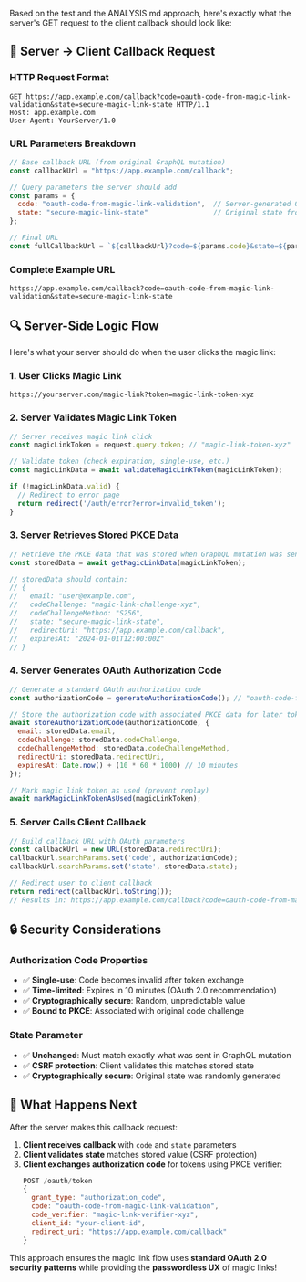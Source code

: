 Based on the test and the ANALYSIS.md approach, here's exactly what the server's GET request to the client callback should look like:

## 🔄 **Server → Client Callback Request**

### **HTTP Request Format**

```http
GET https://app.example.com/callback?code=oauth-code-from-magic-link-validation&state=secure-magic-link-state HTTP/1.1
Host: app.example.com
User-Agent: YourServer/1.0
```

### **URL Parameters Breakdown**

```javascript
// Base callback URL (from original GraphQL mutation)
const callbackUrl = "https://app.example.com/callback";

// Query parameters the server should add
const params = {
  code: "oauth-code-from-magic-link-validation",  // Server-generated OAuth authorization code
  state: "secure-magic-link-state"                // Original state from GraphQL mutation
};

// Final URL
const fullCallbackUrl = `${callbackUrl}?code=${params.code}&state=${params.state}`;
```

### **Complete Example URL**

```
https://app.example.com/callback?code=oauth-code-from-magic-link-validation&state=secure-magic-link-state
```

## 🔍 **Server-Side Logic Flow**

Here's what your server should do when the user clicks the magic link:

### **1. User Clicks Magic Link**
```
https://yourserver.com/magic-link?token=magic-link-token-xyz
```

### **2. Server Validates Magic Link Token**
```javascript
// Server receives magic link click
const magicLinkToken = request.query.token; // "magic-link-token-xyz"

// Validate token (check expiration, single-use, etc.)
const magicLinkData = await validateMagicLinkToken(magicLinkToken);

if (!magicLinkData.valid) {
  // Redirect to error page
  return redirect('/auth/error?error=invalid_token');
}
```

### **3. Server Retrieves Stored PKCE Data**
```javascript
// Retrieve the PKCE data that was stored when GraphQL mutation was sent
const storedData = await getMagicLinkData(magicLinkToken);

// storedData should contain:
// {
//   email: "user@example.com",
//   codeChallenge: "magic-link-challenge-xyz", 
//   codeChallengeMethod: "S256",
//   state: "secure-magic-link-state",
//   redirectUri: "https://app.example.com/callback",
//   expiresAt: "2024-01-01T12:00:00Z"
// }
```

### **4. Server Generates OAuth Authorization Code**
```javascript
// Generate a standard OAuth authorization code
const authorizationCode = generateAuthorizationCode(); // "oauth-code-from-magic-link-validation"

// Store the authorization code with associated PKCE data for later token exchange
await storeAuthorizationCode(authorizationCode, {
  email: storedData.email,
  codeChallenge: storedData.codeChallenge,
  codeChallengeMethod: storedData.codeChallengeMethod,
  redirectUri: storedData.redirectUri,
  expiresAt: Date.now() + (10 * 60 * 1000) // 10 minutes
});

// Mark magic link token as used (prevent replay)
await markMagicLinkTokenAsUsed(magicLinkToken);
```

### **5. Server Calls Client Callback**
```javascript
// Build callback URL with OAuth parameters
const callbackUrl = new URL(storedData.redirectUri);
callbackUrl.searchParams.set('code', authorizationCode);
callbackUrl.searchParams.set('state', storedData.state);

// Redirect user to client callback
return redirect(callbackUrl.toString());
// Results in: https://app.example.com/callback?code=oauth-code-from-magic-link-validation&state=secure-magic-link-state
```

## 🔒 **Security Considerations**

### **Authorization Code Properties**
- ✅ **Single-use**: Code becomes invalid after token exchange
- ✅ **Time-limited**: Expires in 10 minutes (OAuth 2.0 recommendation)
- ✅ **Cryptographically secure**: Random, unpredictable value
- ✅ **Bound to PKCE**: Associated with original code challenge

### **State Parameter**
- ✅ **Unchanged**: Must match exactly what was sent in GraphQL mutation
- ✅ **CSRF protection**: Client validates this matches stored state
- ✅ **Cryptographically secure**: Original state was randomly generated

## 🎯 **What Happens Next**

After the server makes this callback request:

1. **Client receives callback** with `code` and `state` parameters
2. **Client validates state** matches stored value (CSRF protection)
3. **Client exchanges authorization code** for tokens using PKCE verifier:
   ```javascript
   POST /oauth/token
   {
     grant_type: "authorization_code",
     code: "oauth-code-from-magic-link-validation", 
     code_verifier: "magic-link-verifier-xyz",
     client_id: "your-client-id",
     redirect_uri: "https://app.example.com/callback"
   }
   ```

This approach ensures the magic link flow uses **standard OAuth 2.0 security patterns** while providing the **passwordless UX** of magic links!
